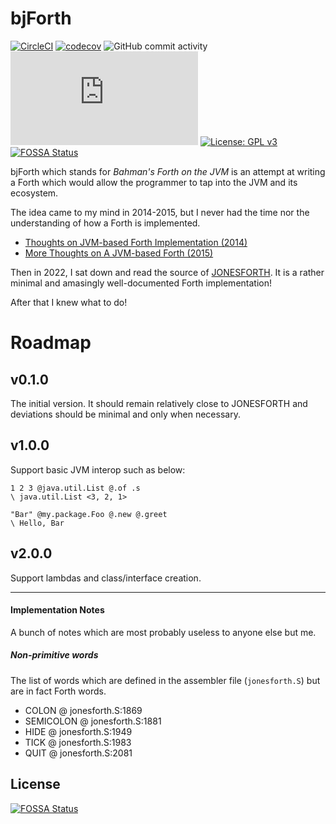 # bjForth

[![CircleCI](https://dl.circleci.com/status-badge/img/circleci/UMKeFZ8ns9T9vi5aquTfVT/FnGnFZDJWi8uY7zNYvkuvb/tree/master.svg?style=shield&circle-token=69b804abc3b70a380cfb416d80ce8d36e5ad2334)](https://dl.circleci.com/status-badge/redirect/circleci/UMKeFZ8ns9T9vi5aquTfVT/FnGnFZDJWi8uY7zNYvkuvb/tree/master)
[![codecov](https://codecov.io/gh/bahmanm/bjforth/graph/badge.svg?token=KPSFFI2H9G)](https://codecov.io/gh/bahmanm/bjforth)
![GitHub commit activity](https://img.shields.io/github/commit-activity/m/bahmanm/bjforth)
[![Matrix](https://img.shields.io/matrix/bjforth%3Amatrix.org?server_fqdn=matrix.org&style=flat&logo=matrix&color=%230e80c0)](https://matrix.to/#/#github-bahmanm-bjforth:matrix.org)
[![License: GPL v3](https://img.shields.io/badge/License-GPLv3-blue.svg)](https://www.gnu.org/licenses/gpl-3.0)
[![FOSSA Status](https://app.fossa.com/api/projects/git%2Bgithub.com%2Fbahmanm%2Fbjforth.svg?type=shield)](https://app.fossa.com/projects/git%2Bgithub.com%2Fbahmanm%2Fbjforth?ref=badge_shield)

bjForth which stands for _Bahman's Forth on the JVM_ is an attempt at writing a Forth which
would allow the programmer to tap into the JVM and its ecosystem.

The idea came to my mind in 2014-2015, but I never had the time nor the understanding of how
a Forth is implemented. 

- [Thoughts on JVM-based Forth Implementation (2014)](https://www.bahmanm.com/2015/01/more-thoughts-on-jvm-based-forth.html)
- [More Thoughts on A JVM-based Forth (2015)](https://www.bahmanm.com/2015/01/more-thoughts-on-jvm-based-forth.html)

Then in 2022, I sat down and read the source of [JONESFORTH](http://git.annexia.org/?p=jonesforth.git;a=summary).
It is a rather minimal and amasingly well-documented Forth implementation! 

After that I knew what to do!

# Roadmap

## v0.1.0

The initial version. It should remain relatively close to JONESFORTH and deviations should be minimal
and only when necessary.

## v1.0.0

Support basic JVM interop such as below:

```forth
1 2 3 @java.util.List @.of .s
\ java.util.List <3, 2, 1>

"Bar" @my.package.Foo @.new @.greet
\ Hello, Bar
```

## v2.0.0

Support lambdas and class/interface creation.

---

#### Implementation Notes
A bunch of notes which are most probably useless to anyone else but me.

##### Non-primitive words
The list of words which are defined in the assembler file (`jonesforth.S`) but are in fact
Forth words.

- COLON @ jonesforth.S:1869
- SEMICOLON @ jonesforth.S:1881
- HIDE @ jonesforth.S:1949
- TICK @ jonesforth.S:1983
- QUIT @ jonesforth.S:2081


## License
[![FOSSA Status](https://app.fossa.com/api/projects/git%2Bgithub.com%2Fbahmanm%2Fbjforth.svg?type=large)](https://app.fossa.com/projects/git%2Bgithub.com%2Fbahmanm%2Fbjforth?ref=badge_large)